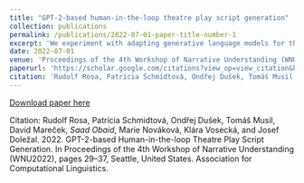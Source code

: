 ```yaml
---
title: "GPT-2-based human-in-the-loop theatre play script generation"
collection: publications
permalink: /publications/2022-07-01-paper-title-number-1
excerpt: 'We experiment with adapting generative language models for the generation of long coherent narratives in the form of theatre plays. Since fully automatic generation of whole plays is not currently feasible, we created an interactive tool that allows a human user to steer the generation somewhat while minimizing intervention. We pursue two approaches to long-text generation: a flat generation with summarization of context, and a hierarchical text-to-text two-stage approach, where a synopsis is generated first and then used to condition generation of the final script. Our preliminary results and discussions with theatre professionals show improvements over vanilla language model generation, but also identify important limitations of our approach.'
date: 2022-07-01
venue: 'Proceedings of the 4th Workshop of Narrative Understanding (WNU2022)'
paperurl: 'https://scholar.google.com/citations?view_op=view_citation&hl=en&user=9VFgQ24AAAAJ&citation_for_view=9VFgQ24AAAAJ:d1gkVwhDpl0C'
citation: 'Rudolf Rosa, Patrícia Schmidtová, Ondřej Dušek, Tomáš Musil, David Mareček, *Saad Obaid*, Marie Nováková, Klára Vosecká, and Josef Doležal. 2022. GPT-2-based Human-in-the-loop Theatre Play Script Generation. In Proceedings of the 4th Workshop of Narrative Understanding (WNU2022), pages 29–37, Seattle, United States. Association for Computational Linguistics.'
---
```


[Download paper here](https://scholar.google.com/citations?view_op=view_citation&hl=en&user=9VFgQ24AAAAJ&citation_for_view=9VFgQ24AAAAJ:d1gkVwhDpl0C)

Citation: Rudolf Rosa, Patrícia Schmidtová, Ondřej Dušek, Tomáš Musil, David Mareček, *Saad Obaid*, Marie Nováková, Klára Vosecká, and Josef Doležal. 2022. GPT-2-based Human-in-the-loop Theatre Play Script Generation. In Proceedings of the 4th Workshop of Narrative Understanding (WNU2022), pages 29–37, Seattle, United States. Association for Computational Linguistics.
